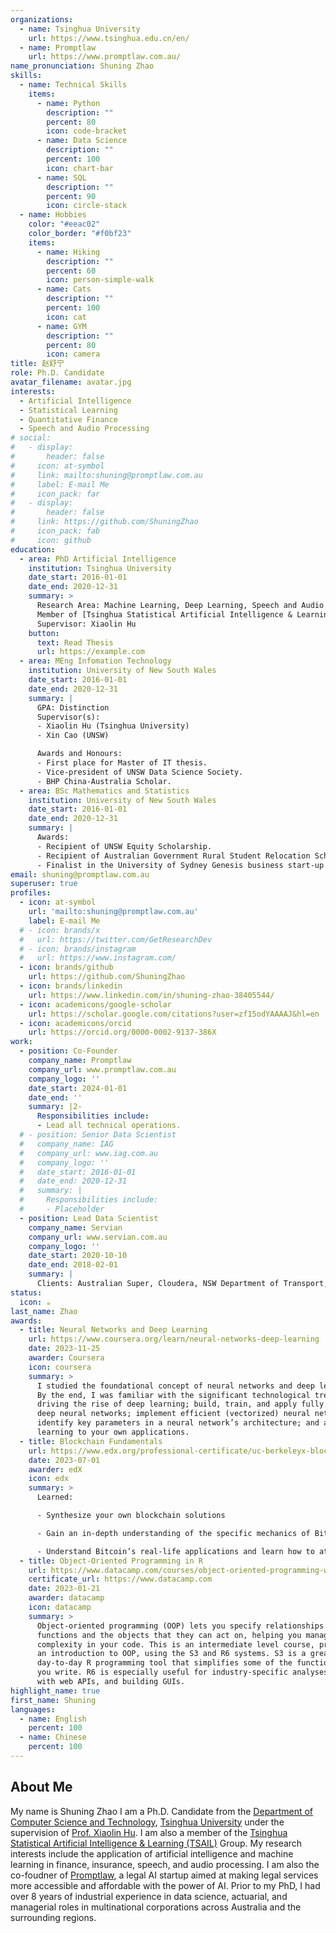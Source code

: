```yaml
---
organizations:
  - name: Tsinghua University
    url: https://www.tsinghua.edu.cn/en/
  - name: Promptlaw
    url: https://www.promptlaw.com.au/
name_pronunciation: Shuning Zhao
skills:
  - name: Technical Skills
    items:
      - name: Python
        description: ""
        percent: 80
        icon: code-bracket
      - name: Data Science
        description: ""
        percent: 100
        icon: chart-bar
      - name: SQL
        description: ""
        percent: 90
        icon: circle-stack
  - name: Hobbies
    color: "#eeac02"
    color_border: "#f0bf23"
    items:
      - name: Hiking
        description: ""
        percent: 60
        icon: person-simple-walk
      - name: Cats
        description: ""
        percent: 100
        icon: cat
      - name: GYM
        description: ""
        percent: 80
        icon: camera
title: 赵舒宁
role: Ph.D. Candidate
avatar_filename: avatar.jpg
interests:
  - Artificial Intelligence
  - Statistical Learning
  - Quantitative Finance
  - Speech and Audio Processing
# social:
#   - display:
#       header: false
#     icon: at-symbol
#     link: mailto:shuning@promptlaw.com.au
#     label: E-mail Me
#     icon_pack: far
#   - display:
#       header: false
#     link: https://github.com/ShuningZhao
#     icon_pack: fab
#     icon: github
education:
  - area: PhD Artificial Intelligence
    institution: Tsinghua University
    date_start: 2016-01-01
    date_end: 2020-12-31
    summary: >
      Research Area: Machine Learning, Deep Learning, Speech and Audio Processing, Statistical Learning, Adversarial Attacks and Defences.
      Member of [Tsinghua Statistical Artificial Intelligence & Learning (TSAIL)](https://ml.cs.tsinghua.edu.cn/) Group.
      Supervisor: Xiaolin Hu
    button:
      text: Read Thesis
      url: https://example.com
  - area: MEng Infomation Technology
    institution: University of New South Wales
    date_start: 2016-01-01
    date_end: 2020-12-31
    summary: |
      GPA: Distinction
      Supervisor(s):
      - Xiaolin Hu (Tsinghua University)
      - Xin Cao (UNSW)

      Awards and Honours:
      - First place for Master of IT thesis.
      - Vice-president of UNSW Data Science Society.
      - BHP China-Australia Scholar.
  - area: BSc Mathematics and Statistics
    institution: University of New South Wales
    date_start: 2016-01-01
    date_end: 2020-12-31
    summary: |
      Awards:
      - Recipient of UNSW Equity Scholarship.
      - Recipient of Australian Government Rural Student Relocation Scholarship.
      - Finalist in the University of Sydney Genesis business start-up competition.
email: shuning@promptlaw.com.au
superuser: true
profiles:
  - icon: at-symbol
    url: 'mailto:shuning@promptlaw.com.au'
    label: E-mail Me
  # - icon: brands/x
  #   url: https://twitter.com/GetResearchDev
  # - icon: brands/instagram
  #   url: https://www.instagram.com/
  - icon: brands/github
    url: https://github.com/ShuningZhao
  - icon: brands/linkedin
    url: https://www.linkedin.com/in/shuning-zhao-38405544/
  - icon: academicons/google-scholar
    url: https://scholar.google.com/citations?user=zf15odYAAAAJ&hl=en
  - icon: academicons/orcid
    url: https://orcid.org/0000-0002-9137-386X
work:
  - position: Co-Founder
    company_name: Promptlaw
    company_url: www.promptlaw.com.au
    company_logo: ''
    date_start: 2024-01-01
    date_end: ''
    summary: |2-
      Responsibilities include:
      - Lead all technical operations.
  # - position: Senior Data Scientist
  #   company_name: IAG
  #   company_url: www.iag.com.au
  #   company_logo: ''
  #   date_start: 2016-01-01
  #   date_end: 2020-12-31
  #   summary: |
  #     Responsibilities include:
  #     - Placeholder
  - position: Lead Data Scientist
    company_name: Servian
    company_url: www.servian.com.au
    company_logo: ''
    date_start: 2020-10-10
    date_end: 2018-02-01
    summary: |
      Clients: Australian Super, Cloudera, NSW Department of Transport, Gold Coast University Hospital, Google Cloud, Intel, National Australia Bank and Zurich Financial Services.
status:
  icon: ☕️
last_name: Zhao
awards:
  - title: Neural Networks and Deep Learning
    url: https://www.coursera.org/learn/neural-networks-deep-learning
    date: 2023-11-25
    awarder: Coursera
    icon: coursera
    summary: >
      I studied the foundational concept of neural networks and deep learning.
      By the end, I was familiar with the significant technological trends
      driving the rise of deep learning; build, train, and apply fully connected
      deep neural networks; implement efficient (vectorized) neural networks;
      identify key parameters in a neural network’s architecture; and apply deep
      learning to your own applications.
  - title: Blockchain Fundamentals
    url: https://www.edx.org/professional-certificate/uc-berkeleyx-blockchain-fundamentals
    date: 2023-07-01
    awarder: edX
    icon: edx
    summary: >
      Learned:

      - Synthesize your own blockchain solutions

      - Gain an in-depth understanding of the specific mechanics of Bitcoin

      - Understand Bitcoin’s real-life applications and learn how to attack and destroy Bitcoin, Ethereum, smart contracts and Dapps, and alternatives to Bitcoin’s Proof-of-Work consensus algorithm
  - title: Object-Oriented Programming in R
    url: https://www.datacamp.com/courses/object-oriented-programming-with-s3-and-r6-in-r
    certificate_url: https://www.datacamp.com
    date: 2023-01-21
    awarder: datacamp
    icon: datacamp
    summary: >
      Object-oriented programming (OOP) lets you specify relationships between
      functions and the objects that they can act on, helping you manage
      complexity in your code. This is an intermediate level course, providing
      an introduction to OOP, using the S3 and R6 systems. S3 is a great
      day-to-day R programming tool that simplifies some of the functions that
      you write. R6 is especially useful for industry-specific analyses, working
      with web APIs, and building GUIs.
highlight_name: true
first_name: Shuning
languages:
  - name: English
    percent: 100
  - name: Chinese
    percent: 100
---
```

## About Me

My name is Shuning Zhao I am a Ph.D. Candidate from the [Department of Computer Science and Technology](https://www.cs.tsinghua.edu.cn/csen/), [Tsinghua University](https://www.tsinghua.edu.cn/en/) under the supervision of [Prof. Xiaolin Hu](http://www.xlhu.cn/). I am also a member of the [Tsinghua Statistical Artificial Intelligence & Learning (TSAIL)](https://ml.cs.tsinghua.edu.cn/) Group. My research interests include the application of artificial intelligence and machine learning in finance, insurance, speech, and audio processing. I am also the co-foudner of [Promptlaw](www.promptlaw.com.au), a legal AI startup aimed at making legal services more accessible and affordable with the power of AI.
Prior to my PhD, I had over 8 years of industrial experience in data science, actuarial, and managerial roles in multinational corporations across Australia and the surrounding regions.

